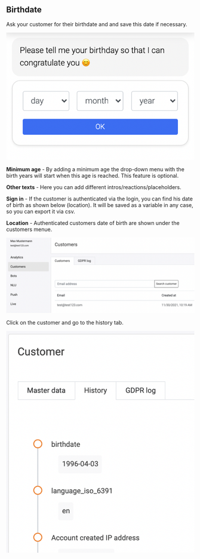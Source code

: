 ## Birthdate

Ask your customer for their birthdate and and save this date if necessary.

![birthday_demo](birthday_demo.png)

**Minimum age** - By adding a minimum age the drop-down menu with the birth years will start when this age is reached. This feature is optional.

**Other texts** - Here you can add different intros/reactions/placeholders.

**Sign in** - If the customer is authenticated via the login, you can find his date of birth as shown below (location).
It will be saved as a variable in any case, so you can export it via csv.

**Location** - Authenticated customers date of birth are shown under the customers menue.

![audio_recorder_customers](audio_recorder_customers.png)

Click on the customer and go to the history tab.

![birthday_history](birthday_history.png)
